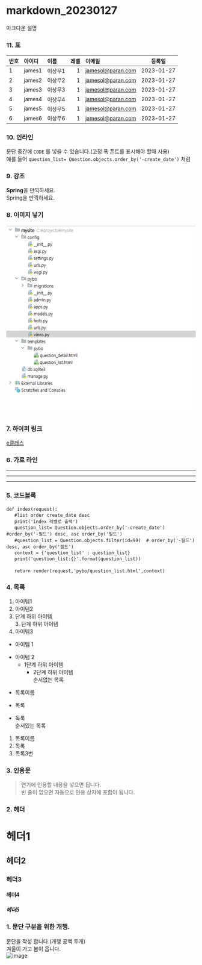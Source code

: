 # markdown_20230127
마크다운 설명				
### 11. 표				
|번호|아이디|이름|레벨|이메일|등록일|				
|:---------|:---------|:---------|--------:|:----------------|:------------:|				
|1         |james1     |이상무1    |1        |jamesol@paran.com|2023-01-27|				
|2         |james2     |이상무2    |1        |jamesol@paran.com|2023-01-27|				
|3         |james3     |이상무3    |1        |jamesol@paran.com|2023-01-27|				
|4         |james4     |이상무4    |1        |jamesol@paran.com|2023-01-27|				
|5         |james5     |이상무5    |1        |jamesol@paran.com|2023-01-27|				
|6         |james6     |이상무6    |1        |jamesol@paran.com|2023-01-27|				
### 10. 인라인				
문단 중간에 `CODE` 를 넣을 수 있습니다.(고정 폭 폰트를 표시해야 할때 사용)  				
예를 들어 `question_list= Question.objects.order_by('-create_date')` 처럼  				
### 9. 강조				
**Spring**을 만끽하세요.  				
Spring을 만끽하세요.  				
### 8. 이미지 넣기				
![파이참](https://github.com/hykim-king/markdown_20230127/blob/main/doc/image_pycham.PNG "파이참 툴팁")				
### 7. 하이퍼 링크				
[e클래스](https://cafe.daum.net/pcwk "e클래스의 cafe입니다.")				
### 6. 가로 라인				
---				
***				
---------				
### 5. 코드블록				
```				
def index(request):				
   #list order create_date desc				
   print('index 레벨로 출력')				
   question_list= Question.objects.order_by('-create_date') #order_by('-필드') desc, asc order_by('필드')				
   #question_list = Question.objects.filter(id=99)  # order_by('-필드') desc, asc order_by('필드')				
   context = {'question_list' : question_list}				
   print('question_list:{}'.format(question_list))				
   				
   return render(request,'pybo/question_list.html',context)				
```				
### 4. 목록				
1. 아이템1  				
2. 아이템2  				
  9. 단계 하위 아이템  				
    3. 단계 하위 아이템				
9. 아이템3  				
- 아이템 1  				
+ 아이템 2  				
  - 1단계 하위 아이템  				
    * 2단계 하위 아이템  				
순서없는 목록  				
* 목록이름				
- 목록				
+ 목록				
순서있는 목록  				
1. 목록이름				
2. 목록				
3. 목록3번				
### 3. 인용문				
> 연기에 인용할 내용을 넣으면 됩니다.  				
> 빈 줄이 없으면 자동으로 인용 상자에 포함이 됩니다.				
### 2. 헤더				
# 헤더1				
## 헤더2				
### 헤더3				
#### 헤더4				
##### 헤더5				
### 1. 문단 구분을 위한 개행.				
문단을 작성 합니다.(개행 공백 두개)  				
겨울이 가고 봄이 옵니다.				
![image](https://user-images.githubusercontent.com/119907219/218914678-0190efc7-65cf-4ee7-97c2-81e4482cf731.png)

